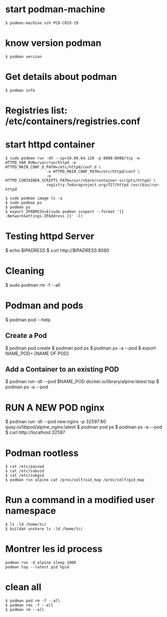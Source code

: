 # start podman-machine

```
$ podman-machine ssh PCD-CRIO-19
```

# know version podman

```
$ podman version
```

# Get details about podman

```
$ podman info
```

# Registries list: /etc/containers/registries.conf

# start httpd container
```
$ sudo podman run -dt --ip=10.88.64.128 -p 8080:8080/tcp -e HTTPD_VAR_RUN=/var/run/httpd -e HTTPD_MAIN_CONF_D_PATH=/etc/httpd/conf.d \
                  -e HTTPD_MAIN_CONF_PATH=/etc/httpd/conf \
                  -e HTTPD_CONTAINER_SCRIPTS_PATH=/usr/share/container-scripts/httpd/ \
                  registry.fedoraproject.org/f27/httpd /usr/bin/run-httpd

$ sudo podman image ls -a
$ sudo podman ps
$ podman ps
$ export IPADRESS=$(sudo podman inspect --format '{{ .NetworkSettings.IPAddress }}' -l)
```

# Testing httpd Server
$ echo $IPADRESS
$ curl http://$IPADRESS:8080

# Cleaning 
$ sudo podman rm -f --all

# Podman and pods

$ podman pod --help

## Create a Pod
$ podman pod create
$ podman pod ps
$ podman ps -a --pod 
$ export NAME_POD= [NAME OF POD]

## Add a Container to an existing POD
$ podman run -dt --pod $NAME_POD docker.io/library/alpine:latest top
$ podman ps -a --pod

# RUN A NEW POD nginx
$ podman run -dt --pod new:nginx -p 32597:80 quay.io/libpod/alpine_nginx:latest
$ podman pod ps
$ podman ps -a --pod
$ curl http://localhost:32597


# Podman rootless
```
$ cat /etc/passwd
$ cat /etc/subuid
$ cat /etc/subgid
$ podman run alpine cat /proc/self/uid_map /proc/self/gid_map
```

# Run a command in a modified user namespace
```
$ ls -ld /home/tc/
$ buildah unshare ls -ld /home/tc/
```

# Montrer les id process
```
podman run -d alpine sleep 1000
podman top --latest pid hpid
```

# clean all 
```
$ podman pod rm -f --all
$ podman rmi -f --all
$ podman rm --all
```
